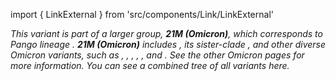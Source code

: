 import { LinkExternal } from 'src/components/Link/LinkExternal'

<i>
This variant is part of a larger group, <b>21M (Omicron)</b>, which corresponds to Pango lineage <Lin name="B.1.1.529" />. <b>21M (Omicron)</b> includes <Var name="21L (Omicron)" prefix=""/>, its sister-clade <Var name="21K (Omicron)" prefix=""/>, and other diverse Omicron variants, such as <Var name="22A (Omicron)" prefix=""/>, <Var name="22B (Omicron)" prefix=""/>, <Var name="22C (Omicron)" prefix=""/>, <Var name="22D (Omicron)" prefix=""/>, <Var name="22E (Omicron)" prefix=""/>, <Var name="22F (Omicron)" prefix=""/> and <Var name="23A (Omicron)" prefix=""/>. See the other Omicron pages for more information.
You can see a combined tree of all <Who name="Omicron" /> variants <LinkExternal href="https://nextstrain.org/groups/neherlab/ncov/Omicron">here</LinkExternal>.
</i>
<br/><br/>